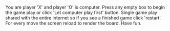 You are player 'X' and player 'O' is computer.
Press any empty box to begin the game play or click 'Let computer play first' button.
Single game play shared with the entire internet so if you see a finished game click 'restart'.
For every move the screen reload to render the board. Have fun.
